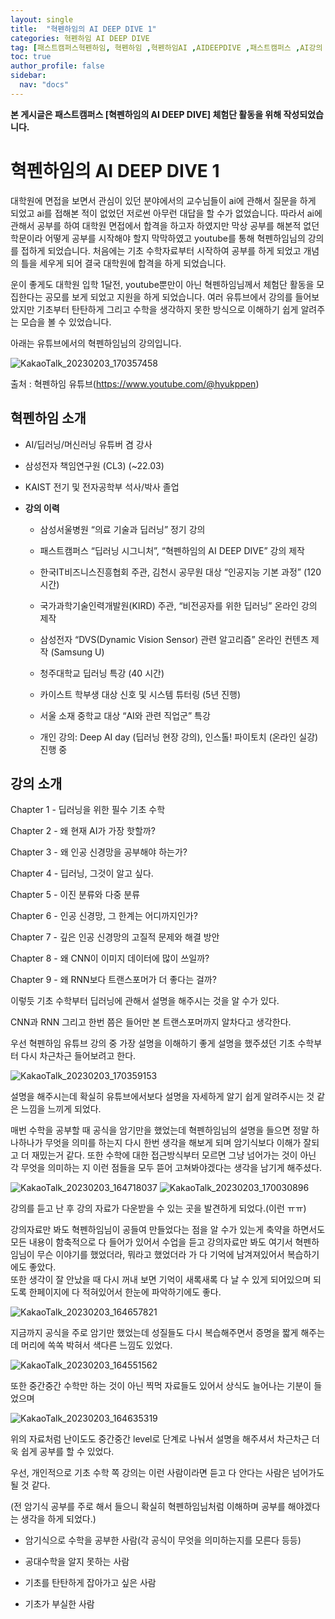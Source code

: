 ```yaml
---
layout: single
title:  "혁펜하임의 AI DEEP DIVE 1"
categories: 혁펜하임 AI DEEP DIVE
tag: [패스트캠퍼스혁펜하임, 혁펜하임 ,혁펜하임AI ,AIDEEPDIVE ,패스트캠퍼스 ,AI강의 ,혁펜하임강의 ,혁펜하임강의후기]
toc: true
author_profile: false
sidebar:
  nav: "docs"
---
```


<head>
  <style>
    table.dataframe {
      white-space: normal;
      width: 100%;
      height: 240px;
      display: block;
      overflow: auto;
      font-family: Arial, sans-serif;
      font-size: 0.9rem;
      line-height: 20px;
      text-align: center;
      border: 0px !important;
    }

    table.dataframe th {
      text-align: center;
      font-weight: bold;
      padding: 8px;
    }

    table.dataframe td {
      text-align: center;
      padding: 8px;
    }

    table.dataframe tr:hover {
      background: #b8d1f3; 
    }

    .output_prompt {
      overflow: auto;
      font-size: 0.9rem;
      line-height: 1.45;
      border-radius: 0.3rem;
      -webkit-overflow-scrolling: touch;
      padding: 0.8rem;
      margin-top: 0;
      margin-bottom: 15px;
      font: 1rem Consolas, "Liberation Mono", Menlo, Courier, monospace;
      color: $code-text-color;
      border: solid 1px $border-color;
      border-radius: 0.3rem;
      word-break: normal;
      white-space: pre;
    }

  .dataframe tbody tr th:only-of-type {
      vertical-align: middle;
  }

  .dataframe tbody tr th {
      vertical-align: top;
  }

  .dataframe thead th {
      text-align: center !important;
      padding: 8px;
  }

  .page__content p {
      margin: 0 0 0px !important;
  }

  .page__content p > strong {
    font-size: 0.8rem !important;
  }

  </style>
</head>


**본 게시글은 패스트캠퍼스 [혁펜하임의 AI DEEP DIVE] 체험단 활동을 위해 작성되었습니다.**



# 혁펜하임의 AI DEEP DIVE 1

 대학원에 면접을 보면서 관심이 있던 분야에서의 교수님들이 ai에 관해서 질문을 하게 되었고 ai를 접해본 적이 없었던 저로썬 아무런 대답을 할 수가 없었습니다. 따라서 ai에 관해서 공부를 하여 대학원 면접에서 합격을 하고자 하였지만 막상 공부를 해본적 없던 학문이라 어떻게 공부를 시작해야 할지 막막하였고 youtube를 통해 혁펜하임님의 강의를 접하게 되었습니다. 처음에는 기초 수학자료부터 시작하여 공부를 하게 되었고 개념의 틀을 세우게 되어 결국 대학원에 합격을 하게 되었습니다.  

 운이 좋게도 대학원 입학 1달전, youtube뿐만이 아닌 혁펜하임님께서 체험단 활동을 모집한다는 공모를 보게 되었고 지원을 하게 되었습니다.  여러 유튜브에서 강의를 들어보았지만 기초부터 탄탄하게 그리고 수학을 생각하지 못한 방식으로 이해하기 쉽게 알려주는 모습을 볼 수 있었습니다.  

 

 

 아래는 유튜브에서의 혁펜하임님의 강의입니다.

![KakaoTalk_20230203_170357458](https://user-images.githubusercontent.com/105587839/216545820-b70adea8-1777-4d9b-b767-e084772a7953.png)


 출처 : 혁펜하임 유튜브(https://www.youtube.com/@hyukppen)


## 혁펜하임 소개

- AI/딥러닝/머신러닝 유튜버 겸 강사  

- 삼성전자 책임연구원 (CL3) (~22.03)  

- KAIST 전기 및 전자공학부 석사/박사 졸업  

  

  

  

- **강의 이력**

    - 삼성서울병원 “의료 기술과 딥러닝” 정기 강의

    - 패스트캠퍼스 “딥러닝 시그니처”, “혁펜하임의 AI DEEP DIVE” 강의 제작

    - 한국IT비즈니스진흥협회 주관, 김천시 공무원 대상 “인공지능 기본 과정” (120 시간)

    - 국가과학기술인력개발원(KIRD) 주관, “비전공자를 위한 딥러닝” 온라인 강의 제작

    - 삼성전자 “DVS(Dynamic Vision Sensor) 관련 알고리즘” 온라인 컨텐츠 제작 (Samsung U)

    - 청주대학교 딥러닝 특강 (40 시간)

    - 카이스트 학부생 대상 신호 및 시스템 튜터링 (5년 진행)

    - 서울 소재 중학교 대상 “AI와 관련 직업군” 특강

    - 개인 강의: Deep AI day (딥러닝 현장 강의), 인스톨! 파이토치 (온라인 실강) 진행 중


## 강의 소개 ##



Chapter 1 - 딥러닝을 위한 필수 기초 수학



Chapter 2 - 왜 현재 AI가 가장 핫할까?



Chapter 3 - 왜 인공 신경망을 공부해야 하는가?



Chapter 4 - 딥러닝, 그것이 알고 싶다.



Chapter 5 - 이진 분류와 다중 분류



Chapter 6 - 인공 신경망, 그 한계는 어디까지인가?



Chapter 7 - 깊은 인공 신경망의 고질적 문제와 해결 방안



Chapter 8 - 왜 CNN이 이미지 데이터에 많이 쓰일까?



Chapter 9 - 왜 RNN보다 트랜스포머가 더 좋다는 걸까?  



이렇듯 기초 수학부터 딥러닝에 관해서 설명을 해주시는 것을 알 수가 있다.  

CNN과 RNN 그리고 한번 쯤은 들어만 본 트랜스포머까지 알차다고 생각한다.  


우선 혁펜하임 유튜브 강의 중 가장 설명을 이해하기 좋게 설명을 했주셨던 기초 수학부터 다시 차근차근 들어보려고 한다.


![KakaoTalk_20230203_170359153](https://user-images.githubusercontent.com/105587839/216545760-a6b90103-08a0-471b-a096-1e869cbb7a81.png)



설명을 해주시는데 확실히 유튜브에서보다 설명을 자세하게 알기 쉽게 알려주시는 것 같은 느낌을 느끼게 되었다.  

매번 수학을 공부할 때 공식을 암기만을 했었는데 혁펜하임님의 설명을 들으면 정말 하나하나가 무엇을 의미를 하는지 다시 한번 생각을 해보게 되며 암기식보다 이해가 잘되고 더 재밌는거 같다.
또한 수학에 대한 접근방식부터 모르면 그냥 넘어가는 것이 아닌 각 무엇을 의미하는 지 이런 점들을 모두 뜯어 고쳐봐야겠다는 생각을 남기게 해주셨다.

![KakaoTalk_20230203_164718037](https://user-images.githubusercontent.com/105587839/216544842-1535a41f-4700-440a-857e-eb242ba8fda2.jpg)
![KakaoTalk_20230203_170030896](https://user-images.githubusercontent.com/105587839/216544856-199a494c-7680-4b4e-870a-8783975b5b28.jpg)



강의를 듣고 난 후 강의 자료가 다운받을 수 있는 곳을 발견하게 되었다.(이런 ㅠㅠ)

강의자료만 봐도 혁펜하임님이 공들여 만들었다는 점을 알 수가 있는게 축약을 하면서도 모든 내용이 함축적으로 다 들어가 있어서 수업을 듣고 강의자료만 봐도 여기서 혁펜하임님이 무슨 이야기를 했었더라, 뭐라고 했었더라 가 다 기억에 남겨져있어서 복습하기에도 좋았다.  
또한 생각이 잘 안났을 때 다시 꺼내 보면 기억이 새록새록 다 날 수 있게 되어있으며 되도록 한페이지에 다 적혀있어서 한눈에 파악하기에도 좋다.

  

![KakaoTalk_20230203_164657821](https://user-images.githubusercontent.com/105587839/216544777-144073ae-1f55-431f-b7ff-ccee9c883e42.jpg)


지금까지 공식을 주로 암기만 했었는데 성질들도 다시 복습해주면서 증명을 짧게 해주는 데 머리에 쏙쏙 박혀서 색다른 느낌도 있었다.  



![KakaoTalk_20230203_164551562](https://user-images.githubusercontent.com/105587839/216544763-c00f80f3-1d59-4adc-952d-9792ff964808.jpg)


또한 중간중간 수학만 하는 것이 아닌 찍먹 자료들도 있어서 상식도 늘어나는 기분이 들었으며  

![KakaoTalk_20230203_164635319](https://user-images.githubusercontent.com/105587839/216544761-d8b2d08d-4992-49b0-affb-28ec200e07fd.jpg)


위의 자료처럼 난이도도 중간중간 level로 단계로 나눠서 설명을 해주셔서 차근차근 더욱 쉽게 공부를 할 수 있었다.


우선, 개인적으로 기초 수학 쪽 강의는 이런 사람이라면 듣고 다 안다는 사람은 넘어가도 될 것 같다.  

(전 암기식 공부를 주로 해서 들으니 확실히 혁펜하임님처럼 이해하며 공부를 해야겠다는 생각을 하게 되었다.)

- 암기식으로 수학을 공부한 사람(각 공식이 무엇을 의미하는지를 모른다 등등)

- 공대수학을 알지 못하는 사람

- 기초를 탄탄하게 잡아가고 싶은 사람

- 기초가 부실한 사람

